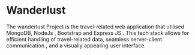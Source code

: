 # Wanderlust
The wanderlust Project is the travel-related web application that utilised MongoDB, NodeJs , Bootstrap and Express JS . This tech stack allows for efficient handling of travel-related data, seamless server-client communication , and a visually appealing user interface.
